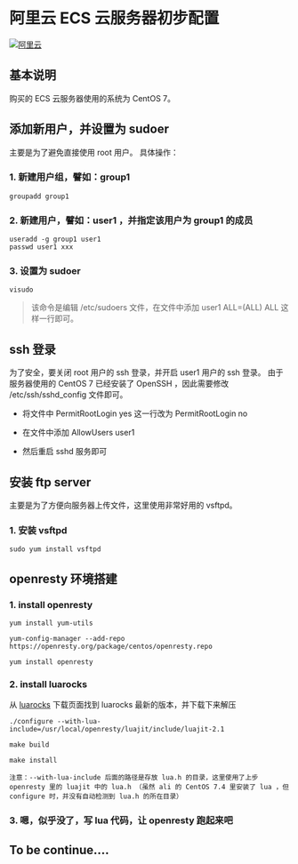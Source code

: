 # 阿里云 ECS 云服务器初步配置

[![阿里云](https://img.alicdn.com/tps/TB11M4hLFXXXXXTXVXXXXXXXXXX-190-64.png)](https://www.aliyun.com/)

## 基本说明
购买的 ECS 云服务器使用的系统为 CentOS 7。

## 添加新用户，并设置为 sudoer
主要是为了避免直接使用 root 用户。
具体操作：
### 1. 新建用户组，譬如：group1

```
groupadd group1
```

### 2. 新建用户，譬如：user1 ，并指定该用户为 group1 的成员

```
useradd -g group1 user1
passwd user1 xxx
```

### 3. 设置为 sudoer

```
visudo
```
> 该命令是编辑 /etc/sudoers 文件，在文件中添加 user1  ALL=(ALL)  ALL 这样一行即可。

## ssh 登录
为了安全，要关闭 root 用户的 ssh 登录，并开启 user1 用户的 ssh 登录。
由于服务器使用的 CentOS 7 已经安装了 OpenSSH ，因此需要修改 /etc/ssh/sshd_config 文件即可。

* 将文件中 PermitRootLogin yes 这一行改为 PermitRootLogin no

* 在文件中添加 AllowUsers user1

* 然后重启 sshd 服务即可

## 安装 ftp server
主要是为了方便向服务器上传文件，这里使用非常好用的 vsftpd。

### 1. 安装 vsftpd

```
sudo yum install vsftpd
```


## openresty 环境搭建
### 1. install openresty

```
yum install yum-utils

yum-config-manager --add-repo https://openresty.org/package/centos/openresty.repo

yum install openresty
```

### 2. install luarocks

从 [luarocks](https://github.com/luarocks/luarocks/wiki/Download) 下载页面找到 luarocks 最新的版本，并下载下来解压
```
./configure --with-lua-include=/usr/local/openresty/luajit/include/luajit-2.1

make build

make install
```
`注意：--with-lua-include 后面的路径是存放 lua.h 的目录，这里使用了上步 openresty 里的 luajit 中的 lua.h （虽然 ali 的 CentOS 7.4 里安装了 lua ，但 configure 时，并没有自动检测到 lua.h 的所在目录）`

### 3. 嗯，似乎没了，写 lua 代码，让 openresty 跑起来吧

## To be continue....